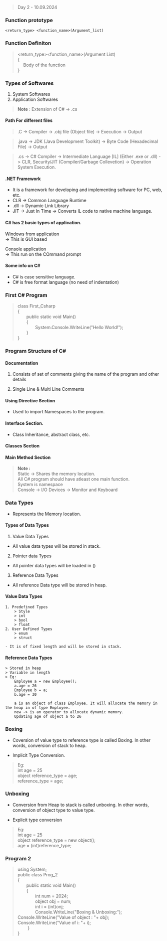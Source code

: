 > Day 2 - 10.09.2024

### Function prototype

` <return_type> <function_name>(Argument_list) `

### Function Definiton

><return_type><function_name>(Argument List)  
>{  
> &emsp; Body of the function  
}

### Types of Softwares
1. System Softwares  
2. Application Softwares

> **Note** : Extension of C# -> .cs

#### Path For different files

> .C -> Compiler -> .obj file (Object file) -> Execution -> Output  


>.java -> JDK (Java Development Toolkit) -> Byte Code (Hexadecimal File) -> Output  


> .cs -> C# Compiler -> Intermediate Language [IL] (Either .exe or .dll) -> CLR, Security/JIT (Compiler/Garbage Collevetion) -> Operation System Execution.

#### .NET Framework
- It is a framework for developing and implementing software for PC, web, etc.  
- CLR -> Common Language Runtime  
- .dll -> Dynamic Link Library
- JIT -> Just In Time -> Converts IL code to native machine language.
	
#### C# has 2 basic types of application.
Windows from application  
-> This is GUI based  

Console application  
-> This run on the COmmand prompt
		
#### Some info on C#		
- C# is case sensitive language.
- C# is free format language (no need of indentation)

### First C# Program
>class First_Csharp  
{  
	&emsp;&emsp;public static void Main()  
	&emsp;&emsp;{  
		&emsp;&emsp;&emsp;&emsp;System.Console.WriteLine("Hello World!");  
	&emsp;&emsp;}  
}

### Program Structure of C#
#### Documentation
1. Consists of set of comments giving the name of the program and other details

2. Single Line & Multi Line Comments

#### Using Directive Section
- Used to import Namespaces to the program.

#### Interface Section.
- Class Inheritance, abstract class, etc.
	
#### Classes Section
#### Main Method Section
	

>**Note :**   
Static -> Shares the memory location.  
All C# program should have atleast one main function.  
System is namespace  
Console -> I/O Devices -> Monitor and Keyboard

### Data Types
- Represents the Memory location.

#### Types of Data Types
1. Value Data Types
- All value data types will be stored in stack. 
2. Pointer data Types
- All pointer data types will be loaded in ()
3. Reference Data Types
- All reference Data type will be stored in heap.

#### Value Data Types
	1. Predefined Types
		> Style
		> int
		> bool
		> float
	2. User Defined Types
		> enum
		> struct

	- It is of fixed length and will be stored in stack.

#### Reference Data Types
	> Stored in heap 
	> Variable in length
	> Eg:
		Employee a = new Employee();
		a.age = 26
		Employee b = a;
		b.age = 30

		a is an object of class Employee. It will allocate the memory in the heap in of type Employee.  
		new -> is an operator to allocate dynamic memory.
		Updating age of object a to 26

### Boxing
- Coversion of value type to reference type is called Boxing. In other words, conversion of stack to heap.

- Implicit Type Conversion.

> Eg:   
> int age = 25  
> object reference_type = age;  
> reference_type = age;

### Unboxing
- Conversion from Heap to stack is called unboxing. In other words, conversion of object type to value type.

- Explicit type conversion

> Eg:  
> int age = 25  
> object reference_type = new object();  
> age = (int)reference_type;

### Program 2

> using System;  
> public class Prog_2  
> {  
	&emsp;&emsp;public static void Main()  
	&emsp;&emsp;{   
		&emsp;&emsp;&emsp;&emsp;int num = 2024;  
		&emsp;&emsp;&emsp;&emsp;object obj = num;  
		&emsp;&emsp;&emsp;&emsp;int i = (int)onj;  
		&emsp;&emsp;&emsp;&emsp;Console.WriteLine("Boxing & Unboxing:");
		&emsp;&emsp;&emsp;&emsp;Console.WriteLine("Value of object : "+ obj);
		&emsp;&emsp;&emsp;&emsp;Console.WriteLine("Value of i: "+ i);  
		&emsp;&emsp;
	}  
}